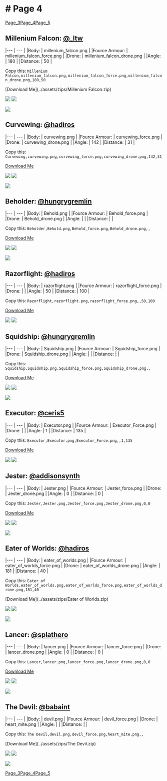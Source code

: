 # # Page 4
[Page_3](./Page_3.md)[Page_4](./Page_4.md)[Page_5](./Page_5.md)
## **Millenium Falcon**: [@_ltw](https://discord.com/users/268931190667476998)

|--- | --- | 
|Body: | millenium_falcon.png | 
|Fource Armour: | millenium_falcon_force.png | 
|Drone: | millenium_falcon_drone.png | 
|Angle: | 180 | 
|Distance: | 50 | 

Copy this: `Millenium Falcon,millenium_falcon.png,millenium_falcon_force.png,millenium_falcon_drone.png,180,50`

[Download Me](../assets/zips/Millenium Falcon.zip)

![](../custom_skins/millenium_falcon.png)
![](../custom_skins/millenium_falcon_force.png)

![](../custom_skins/millenium_falcon_drone.png)


## **Curvewing**: [@hadiros](https://discord.com/users/266028842395631629)

|--- | --- | 
|Body: | curvewing.png | 
|Fource Armour: | curvewing_force.png | 
|Drone: | curvewing_drone.png | 
|Angle: | 142 | 
|Distance: | 31 | 

Copy this: `Curvewing,curvewing.png,curvewing_force.png,curvewing_drone.png,142,31`

[Download Me](../assets/zips/Curvewing.zip)

![](../custom_skins/curvewing.png)
![](../custom_skins/curvewing_force.png)

![](../custom_skins/curvewing_drone.png)


## **Beholder**: [@hungrygremlin](https://discord.com/users/361743580563374080)

|--- | --- | 
|Body: | Behold.png | 
|Fource Armour: | Behold_force.png | 
|Drone: | Behold_drone.png | 
|Angle: |  | 
|Distance: |  | 

Copy this: `Beholder,Behold.png,Behold_force.png,Behold_drone.png,,`

[Download Me](../assets/zips/Beholder.zip)

![](../custom_skins/Behold.png)
![](../custom_skins/Behold_force.png)

![](../custom_skins/Behold_drone.png)


## **Razorflight**: [@hadiros](https://discord.com/users/266028842395631629)

|--- | --- | 
|Body: | razorflight.png | 
|Fource Armour: | razorflight_force.png | 
|Drone: |  | 
|Angle: | 50 | 
|Distance: | 100 | 

Copy this: `Razorflight,razorflight.png,razorflight_force.png,,50,100`

[Download Me](../assets/zips/Razorflight.zip)

![](../custom_skins/razorflight.png)
![](../custom_skins/razorflight_force.png)



## **Squidship**: [@hungrygremlin](https://discord.com/users/361743580563374080)

|--- | --- | 
|Body: | Squidship.png | 
|Fource Armour: | Squidship_force.png | 
|Drone: | Squidship_drone.png | 
|Angle: |  | 
|Distance: |  | 

Copy this: `Squidship,Squidship.png,Squidship_force.png,Squidship_drone.png,,`

[Download Me](../assets/zips/Squidship.zip)

![](../custom_skins/Squidship.png)
![](../custom_skins/Squidship_force.png)

![](../custom_skins/Squidship_drone.png)


## **Executor**: [@ceris5](https://discord.com/users/460824601019023360)

|--- | --- | 
|Body: | Executor.png | 
|Fource Armour: | Executor_Force.png | 
|Drone: |  | 
|Angle: | 1 | 
|Distance: | 135 | 

Copy this: `Executor,Executor.png,Executor_Force.png,,1,135`

[Download Me](../assets/zips/Executor.zip)

![](../custom_skins/Executor.png)
![](../custom_skins/Executor_Force.png)



## **Jester**: [@addisonsynth](https://discord.com/users/690582693532008459)

|--- | --- | 
|Body: | Jester.png | 
|Fource Armour: | Jester_force.png | 
|Drone: | Jester_drone.png | 
|Angle: | 0 | 
|Distance: | 0 | 

Copy this: `Jester,Jester.png,Jester_force.png,Jester_drone.png,0,0`

[Download Me](../assets/zips/Jester.zip)

![](../custom_skins/Jester.png)
![](../custom_skins/Jester_force.png)

![](../custom_skins/Jester_drone.png)


## **Eater of Worlds**: [@hadiros](https://discord.com/users/266028842395631629)

|--- | --- | 
|Body: | eater_of_worlds.png | 
|Fource Armour: | eater_of_worlds_force.png | 
|Drone: | eater_of_worlds_drone.png | 
|Angle: | 181 | 
|Distance: | 40 | 

Copy this: `Eater of Worlds,eater_of_worlds.png,eater_of_worlds_force.png,eater_of_worlds_drone.png,181,40`

[Download Me](../assets/zips/Eater of Worlds.zip)

![](../custom_skins/eater_of_worlds.png)
![](../custom_skins/eater_of_worlds_force.png)

![](../custom_skins/eater_of_worlds_drone.png)


## **Lancer**: [@splathero](https://discord.com/users/1088727297755971645)

|--- | --- | 
|Body: | lancer.png | 
|Fource Armour: | lancer_force.png | 
|Drone: | lancer_drone.png | 
|Angle: | 0 | 
|Distance: | 0 | 

Copy this: `Lancer,lancer.png,lancer_force.png,lancer_drone.png,0,0`

[Download Me](../assets/zips/Lancer.zip)

![](../custom_skins/lancer.png)
![](../custom_skins/lancer_force.png)

![](../custom_skins/lancer_drone.png)


## **The Devil**: [@babaint](https://discord.com/users/598945877419360266)

|--- | --- | 
|Body: | devil.png | 
|Fource Armour: | devil_force.png | 
|Drone: | heart_mite.png | 
|Angle: |  | 
|Distance: |  | 

Copy this: `The Devil,devil.png,devil_force.png,heart_mite.png,,`

[Download Me](../assets/zips/The Devil.zip)

![](../custom_skins/devil.png)
![](../custom_skins/devil_force.png)

![](../custom_skins/heart_mite.png)

[Page_3](./Page_3.md)[Page_4](./Page_4.md)[Page_5](./Page_5.md)